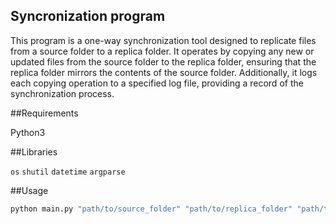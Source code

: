 ## Syncronization program

This program is a one-way synchronization tool designed to replicate files from a source folder to a replica folder. It operates by copying any new or updated files from the source folder to the replica folder, ensuring that the replica folder mirrors the contents of the source folder. Additionally, it logs each copying operation to a specified log file, providing a record of the synchronization process.

##Requirements

Python3

##Libraries

`os`
`shutil`
`datetime`
`argparse`

##Usage
```bash
python main.py "path/to/source_folder" "path/to/replica_folder" "path/to/log_file"
```
